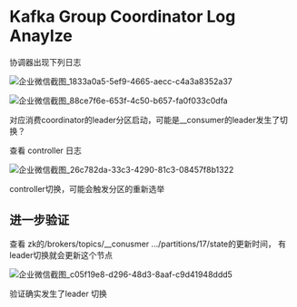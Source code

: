 # Kafka Group Coordinator Log Anaylze

协调器出现下列日志

![企业微信截图_1833a0a5-5ef9-4665-aecc-c4a3a8352a37](https://github.com/armorsuitable/armorsuitable.github.io/assets/9997624/7f7cfea1-c0a2-44e9-a5a5-98f08aacea95)


![企业微信截图_88ce7f6e-653f-4c50-b657-fa0f033c0dfa](https://github.com/armorsuitable/armorsuitable.github.io/assets/9997624/b1b463d5-56ee-4f26-9c87-825ff959af01)


对应消费coordinator的leader分区启动，可能是__consumer的leader发生了切换？

查看 controller 日志

![企业微信截图_26c782da-33c3-4290-81c3-08457f8b1322](https://github.com/armorsuitable/armorsuitable.github.io/assets/9997624/a26e0fa6-543a-4b69-9027-612c23958a4b)

controller切换，可能会触发分区的重新选举

## 进一步验证

查看 zk的/brokers/topics/__conusmer .../partitions/17/state的更新时间， 有leader切换就会更新这个节点

![企业微信截图_c05f19e8-d296-48d3-8aaf-c9d41948ddd5](https://github.com/armorsuitable/armorsuitable.github.io/assets/9997624/e21677ef-e90c-40b8-9793-1c45735cd39a)

验证确实发生了leader 切换
